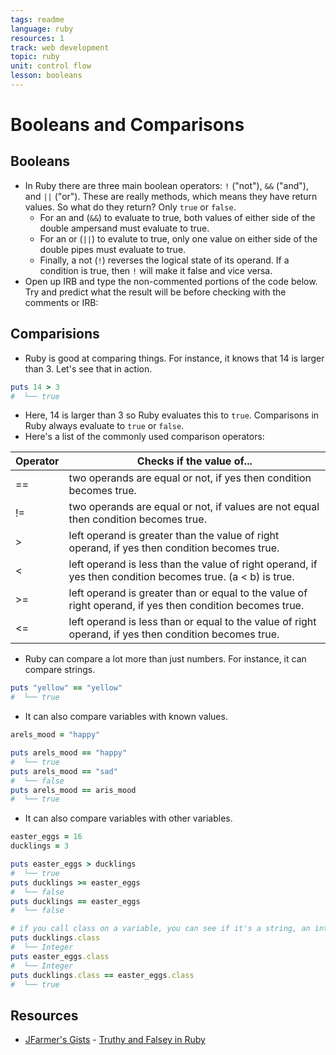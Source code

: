```yaml
---
tags: readme
language: ruby
resources: 1
track: web development
topic: ruby
unit: control flow
lesson: booleans
---
```


# Booleans and Comparisons

## Booleans

* In Ruby there are three main boolean operators: `!` ("not"), `&&` ("and"), and `||` ("or"). These are really methods, which means they have return values. So what do they return? Only `true` or `false`. 
  * For an and (`&&`) to evaluate to true, both values of either side of the double ampersand must evaluate to true.
  * For an or (`||`) to evalute to true, only one value on either side of the double pipes must evaluate to true.
  * Finally, a not (`!`) reverses the logical state of its operand. If a condition is true, then `!` will make it false and vice versa.
* Open up IRB and type the non-commented portions of the code below. Try and predict what the result will be before checking with the comments or IRB:



## Comparisions

* Ruby is good at comparing things. For instance, it knows that 14 is larger than 3. Let's see that in action.

```rb
puts 14 > 3
#  └── true
```

* Here, 14 is larger than 3 so Ruby evaluates this to `true`. Comparisons in Ruby always evaluate to `true` or `false`.
* Here's a list of the commonly used comparison operators:

Operator               | Checks if the value of...
-----------------------|--------------------------------------------
==                     | two operands are equal or not, if yes then condition becomes true.
!=                     | two operands are equal or not, if values are not equal then condition becomes true.
>                      | left operand is greater than the value of right operand, if yes then condition becomes true.
<                      | left operand is less than the value of right operand, if yes then condition becomes true.  (a < b) is true.
>=                     | left operand is greater than or equal to the value of right operand, if yes then condition becomes true.
<=                     | left operand is less than or equal to the value of right operand, if yes then condition becomes true.

* Ruby can compare a lot more than just numbers. For instance, it can compare strings.

```rb
puts "yellow" == "yellow"
#  └── true
```

* It can also compare variables with known values.

```rb
arels_mood = "happy"

puts arels_mood == "happy"
#  └── true
puts arels_mood == "sad"
#  └── false
puts arels_mood == aris_mood
#  └── true
```

* It can also compare variables with other variables.

```rb
easter_eggs = 16
ducklings = 3

puts easter_eggs > ducklings
#  └── true
puts ducklings >= easter_eggs
#  └── false
puts ducklings == easter_eggs
#  └── false

# if you call class on a variable, you can see if it's a string, an integer, etc.
puts ducklings.class
#  └── Integer
puts easter_eggs.class
#  └── Integer
puts ducklings.class == easter_eggs.class
#  └── true
```

## Resources
* [JFarmer's Gists](https://gist.github.com/jfarmer/) - [Truthy and Falsey in Ruby](https://gist.github.com/jfarmer/2647362)
